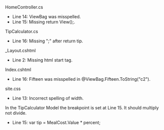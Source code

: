 HomeController.cs
- Line 14: ViewBag was misspelled.
- Line 15: Missing return View();.

TipCalculator.cs
- Line 16: Missing ";" after return tip.

_Layout.cshtml
- Line 2: Missing html start tag.

Index.cshtml
- Line 16: Fifteen was misspelled in @ViewBag.Fifteen.ToString("c2").

site.css
- Line 13: Incorrect spelling of width.

In the TipCalculator Model the breakpoint is set at Line 15.  It should multiply not divide.
- Line 15: var tip = MealCost.Value * percent;
